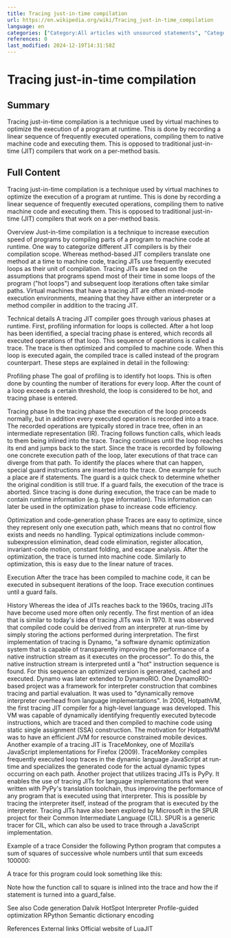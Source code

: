 ```yaml
---
title: Tracing just-in-time compilation
url: https://en.wikipedia.org/wiki/Tracing_just-in-time_compilation
language: en
categories: ["Category:All articles with unsourced statements", "Category:Articles with example Python (programming language) code", "Category:Articles with short description", "Category:Articles with unsourced statements from May 2018", "Category:Compiler construction", "Category:Short description matches Wikidata", "Category:Software optimization"]
references: 0
last_modified: 2024-12-19T14:31:58Z
---
```


# Tracing just-in-time compilation

## Summary

Tracing just-in-time compilation is a technique used by virtual machines to optimize the execution of a program at runtime. This is done by recording a linear sequence of frequently executed operations, compiling them to native machine code and executing them. This is opposed to traditional just-in-time (JIT) compilers that work on a per-method basis.

## Full Content

Tracing just-in-time compilation is a technique used by virtual machines to optimize the execution of a program at runtime. This is done by recording a linear sequence of frequently executed operations, compiling them to native machine code and executing them. This is opposed to traditional just-in-time (JIT) compilers that work on a per-method basis.

Overview
Just-in-time compilation is a technique to increase execution speed of programs by compiling parts of a program to machine code at runtime. One way to categorize different JIT compilers is by their compilation scope. Whereas method-based JIT compilers translate one method at a time to machine code, tracing JITs use frequently executed loops as their unit of compilation.
Tracing JITs are based on the assumptions that programs
spend most of their time in some loops of the program ("hot loops") and subsequent loop iterations often take similar paths. Virtual machines that have a tracing JIT are often mixed-mode execution environments, meaning that they have either an interpreter or a method compiler in addition to the tracing JIT.

Technical details
A tracing JIT compiler goes through various phases at runtime. First, profiling information for loops is collected. After a hot loop has been identified, a special tracing phase is entered, which records all executed operations of that loop. This sequence of operations is called a trace. The trace is then optimized and compiled to machine code. When this loop is executed again, the compiled trace is called instead of the program counterpart.
These steps are explained in detail in the following:

Profiling phase
The goal of profiling is to identify hot loops. This is often done by counting the number of iterations for every loop. After the count of a loop exceeds a certain threshold, the loop is considered to be hot, and tracing phase is entered.

Tracing phase
In the tracing phase the execution of the loop proceeds normally, but in addition every executed operation is recorded into a trace. The recorded operations are typically stored in trace tree, often in an intermediate representation (IR). Tracing follows function calls, which leads to them being inlined into the trace. Tracing continues until the loop reaches its end and jumps back to the start.
Since the trace is recorded by following one concrete execution path of the loop, later executions of that trace can diverge from that path. To identify the places where that can happen, special guard instructions are inserted into the trace. One example for such a place are if statements. The guard is a quick check to determine whether the original condition is still true. If a guard fails, the execution of the trace is aborted.
Since tracing is done during execution, the trace can be made to contain runtime information (e.g. type information). This information can later be used in the optimization phase to increase code efficiency.

Optimization and code-generation phase
Traces are easy to optimize, since they represent only one execution path, which means that no control flow exists and needs no handling. Typical optimizations include common-subexpression elimination, dead code elimination, register allocation, invariant-code motion, constant folding, and escape analysis.
After the optimization, the trace is turned into machine code. Similarly to optimization, this is easy due to the linear nature of traces.

Execution
After the trace has been compiled to machine code, it can be executed in subsequent iterations of the loop. Trace execution continues until a guard fails.

History
Whereas the idea of JITs reaches back to the 1960s, tracing JITs have become used more often only recently. The first mention of an idea that is similar to today's idea of tracing JITs was in 1970. It was observed that compiled code could be derived from an interpreter at run-time by simply storing the actions performed during interpretation.
The first implementation of tracing is Dynamo, "a software dynamic optimization system that is capable of transparently improving the performance of a native instruction stream as it executes on the processor". To do this, the native instruction stream is interpreted until a "hot" instruction sequence is found. For this sequence an optimized version is generated, cached and executed.
Dynamo was later extended to DynamoRIO. One DynamoRIO-based project was a framework for interpreter construction that combines tracing and partial evaluation. It was used to "dynamically remove interpreter overhead from language implementations".
In 2006, HotpathVM, the first tracing JIT compiler for a high-level language was developed. This VM was capable of dynamically identifying frequently executed bytecode instructions, which are traced and then compiled to machine code using static single assignment (SSA) construction. The motivation for HotpathVM was to have an efficient JVM for resource constrained mobile devices.
Another example of a tracing JIT is TraceMonkey, one of Mozilla’s JavaScript implementations for Firefox (2009). TraceMonkey compiles frequently executed loop traces in the dynamic language JavaScript at run-time and specializes the generated code for the actual dynamic types occurring on each path.
Another project that utilizes tracing JITs is PyPy. It enables the use of tracing JITs for language implementations that were written with PyPy's translation toolchain, thus improving the performance of any program that is executed using that interpreter. This is possible by tracing the interpreter itself, instead of the program that is executed by the interpreter.
Tracing JITs have also been explored by Microsoft in the SPUR project for their Common Intermediate Language (CIL). SPUR is a generic tracer for CIL, which can also be used to trace through a JavaScript implementation.

Example of a trace
Consider the following Python program that computes a sum of squares of successive whole numbers until that sum exceeds 100000:

A trace for this program could look something like this:

Note how the function call to square is inlined into the trace and how the if statement is turned into a guard_false.

See also
Code generation
Dalvik
HotSpot
Interpreter
Profile-guided optimization
RPython
Semantic dictionary encoding

References
External links
Official website of LuaJIT

